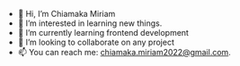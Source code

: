 - 👋 Hi, I’m Chiamaka Miriam 
- 👀 I’m interested in learning new things.
- 🌱 I’m currently learning frontend development 
- 💞️ I’m looking to collaborate on any project 
- 📫 You can reach me: chiamaka.miriam2022@gmail.com.

<!---
Miriamchy/Miriamchy is a ✨ special ✨ repository because its `README.md` (this file) appears on your GitHub profile.
You can click the Preview link to take a look at your changes.
--->

